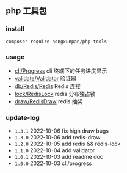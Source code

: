 ## php 工具包

### install 

`composer require hongxunpan/php-tools`

### usage

- [cli/Progress](readme/cli-progress.md) cli 终端下的任务进度显示
- [validate/Validator](readme/validate-validator.md) 验证器
- [db/Redis/Redis](readme/db-redis.md) Redis 连接
- [lock/RedisLock](readme/redis-lock.md) redis 分布独占锁
- [draw/RedisDraw](readme/redis-draw.md) redis 抽奖

### update-log

- `1.3.1` 2022-10-06 fix high draw bugs
- `1.3.0` 2022-10-06 add redis-draw
- `1.2.0` 2022-10-05 add redis && redis-lock
- `1.1.0` 2022-10-04 add validator
- `1.0.1` 2022-10-03 add readme doc
- `1.0.0` 2022-10-03 cli/progress